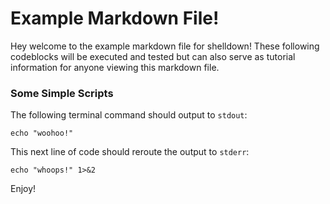 <!--- shelldown script template, see github.com/rigelrozanski/shelldown
#!/bin/bash

echo "Testing out the first script:"
#shelldown[1][0]
echo "The above should have output: woohoo!"

echo "Testing out the second script, route stderr to stdout:"
$(#shelldown[2][0]) 2>&1 > /dev/null
echo "The above should have output: whoops!"
-->

# Example Markdown File!

Hey welcome to the example markdown file for shelldown!
These following codeblocks will be executed and tested
but can also serve as tutorial information for anyone viewing 
this markdown file.

### Some Simple Scripts

The following terminal command should output to `stdout`:

``` shelldown[1]
echo "woohoo!"
```

This next line of code should reroute the output to `stderr`:

``` shelldown[2]
echo "whoops!" 1>&2
```

Enjoy!
